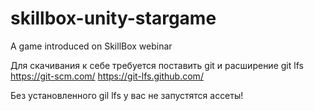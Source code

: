 # skillbox-unity-stargame
A game introduced on SkillBox webinar 

Для скачивания к себе требуется поставить git и расширение git lfs
https://git-scm.com/
https://git-lfs.github.com/

Без установленного gil lfs у вас не запустятся ассеты!

